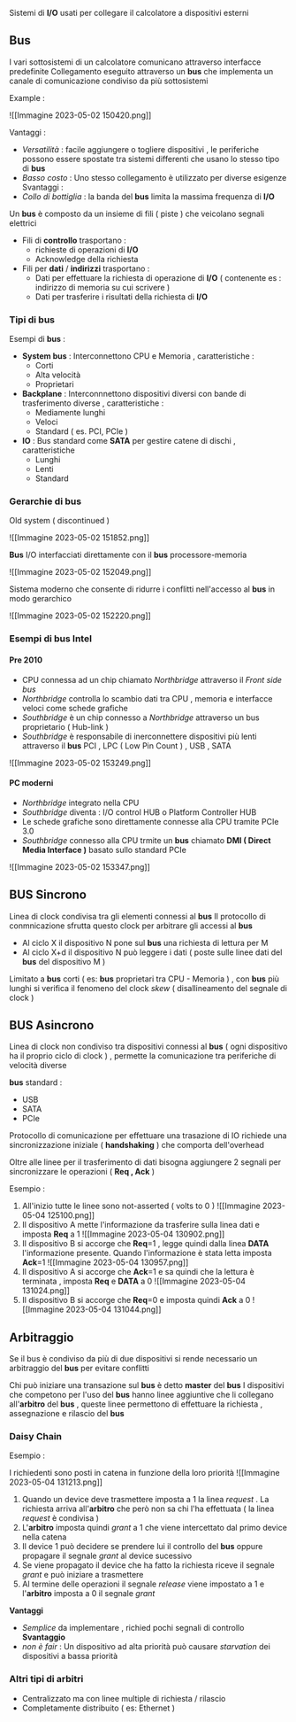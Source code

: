 Sistemi di **I/O** usati per collegare il calcolatore a dispositivi esterni

## Bus

I vari sottosistemi di un calcolatore comunicano attraverso interfacce predefinite 
Collegamento eseguito attraverso un **bus** che implementa un canale di comunicazione condiviso da più sottosistemi

Example :

![[Immagine 2023-05-02 150420.png]]

Vantaggi :
+ _Versatilità_ : facile aggiungere o togliere dispositivi , le periferiche possono essere spostate tra sistemi differenti che usano lo stesso tipo di **bus** 
+ _Basso costo_ : Uno stesso collegamento è utilizzato per diverse esigenze
Svantaggi : 
+ _Collo di bottiglia_ : la banda del **bus** limita la massima frequenza di **I/O**

 Un **bus** è composto da un insieme di fili ( piste ) che veicolano segnali elettrici
 + Fili di **controllo** trasportano : 
	 + richieste di operazioni di **I/O**
	 + Acknowledge della richiesta
+ Fili per **dati** / **indirizzi** trasportano :
	+ Dati per effettuare la richiesta di operazione di **I/O** ( contenente es : indirizzo di memoria su cui scrivere )
	+ Dati per trasferire i risultati della richiesta di **I/O**

### Tipi di bus

Esempi di **bus** :
+ **System bus** : Interconnettono CPU e Memoria , caratteristiche :
	+ Corti
	+ Alta velocità
	+ Proprietari
+ **Backplane** : Interconnnettono dispositivi diversi con bande di trasferimento diverse , caratteristiche :
	+ Mediamente lunghi
	+ Veloci
	+ Standard ( es. PCI, PCIe )
+ **IO** : Bus standard come **SATA** per gestire catene di dischi , caratteristiche 
	+ Lunghi
	+ Lenti
	+ Standard

### Gerarchie di bus

Old system ( discontinued )

![[Immagine 2023-05-02 151852.png]]

**Bus** I/O interfacciati direttamente con il **bus** processore-memoria

![[Immagine 2023-05-02 152049.png]]

Sistema moderno che consente di ridurre i conflitti nell'accesso al **bus** in modo gerarchico

![[Immagine 2023-05-02 152220.png]]

### Esempi di **bus** Intel

#### Pre 2010

+ CPU connessa ad un chip chiamato _Northbridge_ attraverso il  _Front side bus_ 
+ _Northbridge_ controlla lo scambio dati tra CPU , memoria e interfacce veloci come schede grafiche
+ _Southbridge_ è un chip connesso a _Northbridge_ attraverso un bus proprietario ( Hub-link )
+ _Southbridge_ è responsabile di inerconnettere dispositivi più lenti attraverso il **bus** PCI , LPC ( Low Pin Count ) , USB , SATA

![[Immagine 2023-05-02 153249.png]]

#### PC moderni

+ _Northbridge_ integrato nella CPU 
+ _Southbridge_ diventa : I/O control HUB o Platform Controller HUB
+ Le schede grafiche sono direttamente connesse alla CPU tramite PCIe 3.0
+ _Southbridge_ connesso alla CPU trmite un **bus** chiamato **DMI ( Direct Media Interface )** basato sullo standard PCIe  

![[Immagine 2023-05-02 153347.png]]

## BUS Sincrono

Linea di clock condivisa tra gli elementi connessi al **bus** 
Il protocollo di conmnicazione sfrutta questo clock per arbitrare gli accessi al **bus**
+ Al ciclo X il dispositivo N pone sul **bus** una richiesta di lettura per M
+ Al ciclo X+d il dispositivo N può leggere i dati ( poste sulle linee dati del **bus** del dispositivo M )

Limitato a **bus** corti ( es: **bus** proprietari tra CPU - Memoria ) , con **bus** più lunghi si verifica il fenomeno del clock _skew_ ( disallineamento del segnale di clock )

## BUS Asincrono

Linea di clock non condiviso tra dispositivi connessi al **bus** ( ogni dispositivo ha il proprio ciclo di clock ) , permette la comunicazione tra periferiche di velocità diverse

**bus** standard : 
+ USB
+ SATA
+ PCIe

Protocollo di comunicazione per effettuare una trasazione di IO richiede una sincronizzazione iniziale ( **handshaking** ) che comporta dell'overhead

Oltre alle linee per il trasferimento di dati bisogna aggiungere 2 segnali per sincronizzare le operazioni ( **Req , Ack** )

Esempio :

1. All'inizio tutte le linee sono not-asserted ( volts to 0 )
   ![[Immagine 2023-05-04 125100.png]]
2. Il dispositivo A mette l'informazione da trasferire sulla linea dati e imposta **Req** a 1
   ![[Immagine 2023-05-04 130902.png]]
3. Il dispositivo B si accorge che **Req**=1 , legge quindi dalla linea **DATA** l'informazione presente. Quando l'informazione è stata letta imposta **Ack**=1
   ![[Immagine 2023-05-04 130957.png]]
4. Il dispositivo A si accorge che **Ack**=1 e sa quindi che la lettura è terminata , imposta **Req** e **DATA** a 0
   ![[Immagine 2023-05-04 131024.png]]
5. Il dispositivo B si accorge che **Req**=0 e imposta quindi **Ack** a 0
   ![[Immagine 2023-05-04 131044.png]]

## Arbitraggio

Se il bus è condiviso da più di due dispositivi si rende necessario un arbitraggio del **bus** per evitare conflitti 

Chi può iniziare una transazione sul **bus** è detto **master** del **bus**
I dispositivi che competono per l'uso del **bus** hanno linee aggiuntive che li collegano all'**arbitro** del **bus** , queste linee permettono di effettuare la richiesta , assegnazione e rilascio del **bus**

### Daisy Chain

Esempio :

I richiedenti sono posti in catena in funzione della loro priorità
![[Immagine 2023-05-04 131213.png]]

1. Quando un device deve trasmettere imposta a 1 la linea _request_ . La richiesta arriva all'**arbitro** che però non sa chi l'ha effettuata ( la linea _request_ è condivisa )
2. L'**arbitro** imposta quindi _grant_ a 1 che viene intercettato dal primo device nella catena 
3. Il device 1 può decidere se prendere lui il controllo del **bus** oppure propagare il segnale _grant_ al device sucessivo
4. Se viene propagato il device che ha fatto la richiesta riceve il segnale _grant_ e può iniziare a trasmettere
5. Al termine delle operazioni il segnale _release_ viene impostato a 1 e l'**arbitro** imposta a 0 il segnale _grant_

**Vantaggi**
+ _Semplice_ da implementare , richied pochi segnali di controllo
**Svantaggio**
+ _non è fair_ : Un dispositivo ad alta priorità può causare _starvation_ dei dispositivi a bassa priorità

### Altri tipi di arbitri

+ Centralizzato ma con linee multiple di richiesta / rilascio
+ Completamente distribuito ( es: Ethernet )